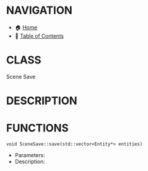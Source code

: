 # NAVIGATION
- 🏠 [Home](../../../readme.md)
- 📖 [Table of Contents](../docs_Chapter_0.00_Welcome/doc_Chapter_0.10_Table_of_Contents.md)


# CLASS
Scene Save

# DESCRIPTION

# FUNCTIONS
`void SceneSave::save(std::vector<Entity*> entities)`
- Parameters:
- Description: 
